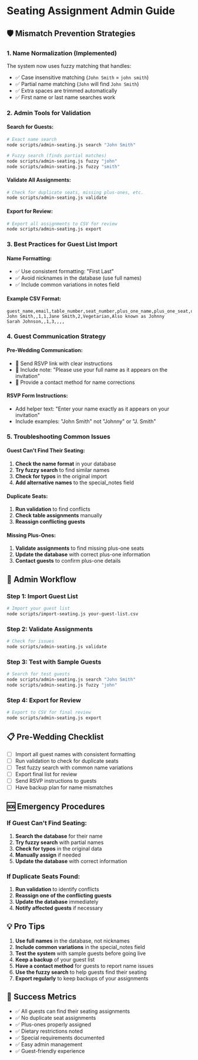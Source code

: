 # Seating Assignment Admin Guide

## 🛡️ Mismatch Prevention Strategies

### 1. **Name Normalization (Implemented)**
The system now uses fuzzy matching that handles:
- ✅ Case insensitive matching (`John Smith` = `john smith`)
- ✅ Partial name matching (`John` will find `John Smith`)
- ✅ Extra spaces are trimmed automatically
- ✅ First name or last name searches work

### 2. **Admin Tools for Validation**

#### **Search for Guests:**
```bash
# Exact name search
node scripts/admin-seating.js search "John Smith"

# Fuzzy search (finds partial matches)
node scripts/admin-seating.js fuzzy "john"
node scripts/admin-seating.js fuzzy "smith"
```

#### **Validate All Assignments:**
```bash
# Check for duplicate seats, missing plus-ones, etc.
node scripts/admin-seating.js validate
```

#### **Export for Review:**
```bash
# Export all assignments to CSV for review
node scripts/admin-seating.js export
```

### 3. **Best Practices for Guest List Import**

#### **Name Formatting:**
- ✅ Use consistent formatting: "First Last"
- ✅ Avoid nicknames in the database (use full names)
- ✅ Include common variations in notes field

#### **Example CSV Format:**
```csv
guest_name,email,table_number,seat_number,plus_one_name,plus_one_seat,dietary_notes,special_notes
John Smith,,1,1,Jane Smith,2,Vegetarian,Also known as Johnny
Sarah Johnson,,1,3,,,,
```

### 4. **Guest Communication Strategy**

#### **Pre-Wedding Communication:**
- 📧 Send RSVP link with clear instructions
- 📝 Include note: "Please use your full name as it appears on the invitation"
- 🔄 Provide a contact method for name corrections

#### **RSVP Form Instructions:**
- Add helper text: "Enter your name exactly as it appears on your invitation"
- Include examples: "John Smith" not "Johnny" or "J. Smith"

### 5. **Troubleshooting Common Issues**

#### **Guest Can't Find Their Seating:**
1. **Check the name format** in your database
2. **Try fuzzy search** to find similar names
3. **Check for typos** in the original import
4. **Add alternative names** to the special_notes field

#### **Duplicate Seats:**
1. **Run validation** to find conflicts
2. **Check table assignments** manually
3. **Reassign conflicting guests**

#### **Missing Plus-Ones:**
1. **Validate assignments** to find missing plus-one seats
2. **Update the database** with correct plus-one information
3. **Contact guests** to confirm plus-one details

## 🔧 Admin Workflow

### **Step 1: Import Guest List**
```bash
# Import your guest list
node scripts/import-seating.js your-guest-list.csv
```

### **Step 2: Validate Assignments**
```bash
# Check for issues
node scripts/admin-seating.js validate
```

### **Step 3: Test with Sample Guests**
```bash
# Search for test guests
node scripts/admin-seating.js search "John Smith"
node scripts/admin-seating.js fuzzy "john"
```

### **Step 4: Export for Review**
```bash
# Export to CSV for final review
node scripts/admin-seating.js export
```

## 📋 Pre-Wedding Checklist

- [ ] Import all guest names with consistent formatting
- [ ] Run validation to check for duplicate seats
- [ ] Test fuzzy search with common name variations
- [ ] Export final list for review
- [ ] Send RSVP instructions to guests
- [ ] Have backup plan for name mismatches

## 🆘 Emergency Procedures

### **If Guest Can't Find Seating:**
1. **Search the database** for their name
2. **Try fuzzy search** with partial names
3. **Check for typos** in the original data
4. **Manually assign** if needed
5. **Update the database** with correct information

### **If Duplicate Seats Found:**
1. **Run validation** to identify conflicts
2. **Reassign one of the conflicting guests**
3. **Update the database** immediately
4. **Notify affected guests** if necessary

## 💡 Pro Tips

1. **Use full names** in the database, not nicknames
2. **Include common variations** in the special_notes field
3. **Test the system** with sample guests before going live
4. **Keep a backup** of your guest list
5. **Have a contact method** for guests to report name issues
6. **Use the fuzzy search** to help guests find their seating
7. **Export regularly** to keep backups of your assignments

## 🎯 Success Metrics

- ✅ All guests can find their seating assignments
- ✅ No duplicate seat assignments
- ✅ Plus-ones properly assigned
- ✅ Dietary restrictions noted
- ✅ Special requirements documented
- ✅ Easy admin management
- ✅ Guest-friendly experience
